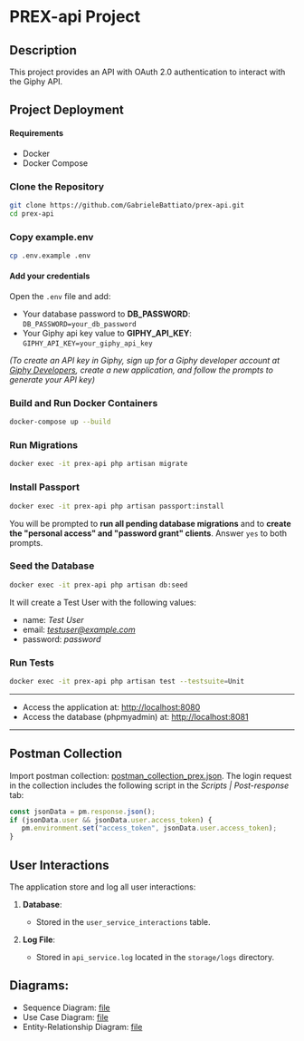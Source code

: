 # PREX-api Project

## Description

This project provides an API with OAuth 2.0 authentication to interact with the Giphy API.

## Project Deployment

#### Requirements

- Docker
- Docker Compose

### Clone the Repository

```sh
git clone https://github.com/GabrieleBattiato/prex-api.git
cd prex-api
```

### Copy example.env
```sh
cp .env.example .env
```
#### Add your credentials
Open the `.env` file and add:
- Your database password to **DB_PASSWORD**: `DB_PASSWORD=your_db_password`
- Your Giphy api key value to **GIPHY_API_KEY**: `GIPHY_API_KEY=your_giphy_api_key` 

*(To create an API key in Giphy, sign up for a Giphy developer account at [Giphy Developers](https://developers.giphy.com/), create a new application, and follow the prompts to generate your API key)*


### Build and Run Docker Containers
```sh
docker-compose up --build
```


### Run Migrations
```sh
docker exec -it prex-api php artisan migrate
```


### Install Passport
```sh
docker exec -it prex-api php artisan passport:install
```
You will be prompted to **run all pending database migrations** and to **create the "personal access" and "password grant" clients**. Answer `yes` to both prompts.


### Seed the Database
```sh
docker exec -it prex-api php artisan db:seed
```
It will create a Test User with the following values:
- name: *Test User*
- email: *testuser@example.com*
- password: *password*


### Run Tests
```sh
docker exec -it prex-api php artisan test --testsuite=Unit
```

---
- Access the application at: [http://localhost:8080](http://localhost:8080)
- Access the database (phpmyadmin) at: [http://localhost:8081](http://localhost:8081)
---

## Postman Collection
Import postman collection: [postman_collection_prex.json](./postman_collection_prex.json).
The login request in the collection includes the following script in the *Scripts | Post-response* tab:
```javascript
const jsonData = pm.response.json();
if (jsonData.user && jsonData.user.access_token) {
   pm.environment.set("access_token", jsonData.user.access_token);
}
```


## User Interactions

The application store and log all user interactions:

1. **Database**:
   - Stored in the `user_service_interactions` table.

2. **Log File**:
   - Stored in `api_service.log` located in the `storage/logs` directory.


## Diagrams:

- Sequence Diagram: [file](diagrams/sequence_diagram.pdf)
- Use Case Diagram: [file](diagrams/use_case_diagram.pdf)
- Entity-Relationship Diagram: [file](diagrams/ERD.png)
